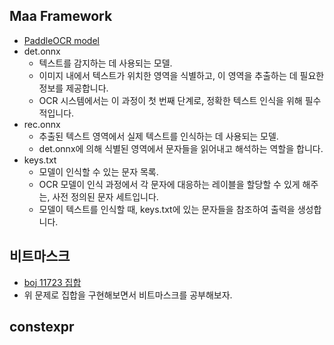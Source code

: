 ## Maa Framework
- [PaddleOCR model](https://github.com/MaaXYZ/MaaCommonAssets/blob/270c3e77d4303ae14ea1c4ef9a084f713ca495ab/OCR/ppocr_v3/ko_kr/README.md)
- det.onnx
	- 텍스트를 감지하는 데 사용되는 모델. 
	- 이미지 내에서 텍스트가 위치한 영역을 식별하고, 이 영역을 추출하는 데 필요한 정보를 제공합니다. 
	- OCR 시스템에서는 이 과정이 첫 번째 단계로, 정확한 텍스트 인식을 위해 필수적입니다.
- rec.onnx
	- 추출된 텍스트 영역에서 실제 텍스트를 인식하는 데 사용되는 모델.
	- det.onnx에 의해 식별된 영역에서 문자들을 읽어내고 해석하는 역할을 합니다. 
- keys.txt
	- 모델이 인식할 수 있는 문자 목록. 
	- OCR 모델이 인식 과정에서 각 문자에 대응하는 레이블을 할당할 수 있게 해주는, 사전 정의된 문자 세트입니다. 
	- 모델이 텍스트를 인식할 때, keys.txt에 있는 문자들을 참조하여 출력을 생성합니다.
## 비트마스크
- [boj 11723 집합](https://www.acmicpc.net/problem/11723)
- 위 문제로 집합을 구현해보면서 비트마스크를 공부해보자.
## constexpr
